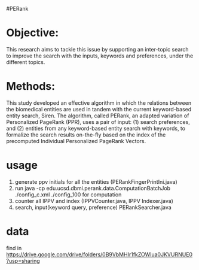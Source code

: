#PERank
# Objective:   
This research aims to tackle this issue by supporting an inter-topic search to improve the search with the inputs, keywords and preferences, under the different topics.

# Methods:
This study developed an effective algorithm in which the relations between the biomedical entities are used in tandem with the current keyword-based entity search, Siren. The algorithm, called PERank, an adapted variation of Personalized PageRank (PPR), uses a pair of input: (1) search preferences, and (2) entities from any keyword-based entity search with keywords, to formalize the search results on-the-fly based on the index of the precomputed Individual Personalized PageRank Vectors. 

# usage   
1. generate ppv initials for all the entities (PERankFingerPrintIni.java)
2. run java -cp edu.ucsd.dbmi.perank.data.ComputationBatchJob ./config_c.xml ./config_100 for computation
3. counter all IPPV and index (IPPVCounter.java, IPPV Indexer.java)
4. search, input(keyword query, preference) PERankSearcher.java

# data
find in https://drive.google.com/drive/folders/0B9VbMHIr1fkZOWlua0JKVURNUE0?usp=sharing
